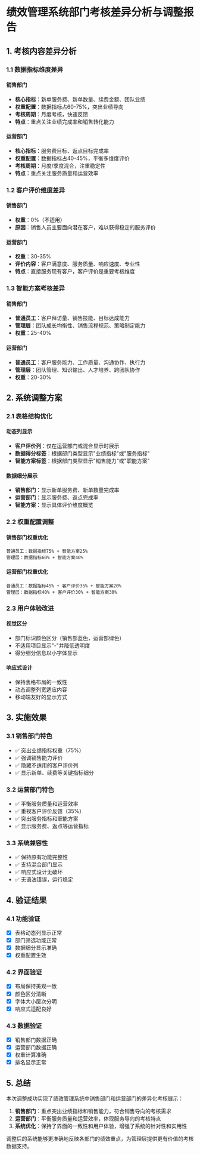 # 绩效管理系统部门考核差异分析与调整报告

## 1. 考核内容差异分析

### 1.1 数据指标维度差异

#### 销售部门
- **核心指标**：新单服务费、新单数量、续费金额、团队业绩
- **权重配置**：数据指标占60-75%，突出业绩导向
- **考核周期**：月度考核，快速反馈
- **特点**：重点关注业绩完成率和销售转化能力

#### 运营部门  
- **核心指标**：服务费目标、返点目标完成率
- **权重配置**：数据指标占40-45%，平衡多维度评价
- **考核周期**：月度/季度混合，注重稳定性
- **特点**：重点关注服务质量和运营效率

### 1.2 客户评价维度差异

#### 销售部门
- **权重**：0%（不适用）
- **原因**：销售人员主要面向潜在客户，难以获得稳定的服务评价

#### 运营部门
- **权重**：30-35%
- **评价内容**：客户满意度、服务质量、响应速度、专业性
- **特点**：直接服务现有客户，客户评价是重要考核维度

### 1.3 智能方案考核差异

#### 销售部门
- **普通员工**：客户拜访量、销售技能、目标达成能力
- **管理层**：团队成长均衡性、销售流程规范、策略制定能力
- **权重**：25-40%

#### 运营部门
- **普通员工**：客户服务能力、工作质量、沟通协作、执行力
- **管理层**：团队管理、知识输出、人才培养、跨团队协作
- **权重**：20-30%

## 2. 系统调整方案

### 2.1 表格结构优化

#### 动态列显示
- **客户评价列**：仅在运营部门或混合显示时展示
- **数据得分标签**：根据部门类型显示"业绩指标"或"服务指标"
- **智能方案标签**：根据部门类型显示"销售能力"或"职能方案"

#### 数据细分展示
- **销售部门**：显示新单服务费、新单数量完成率
- **运营部门**：显示服务费、返点完成率
- **智能方案**：显示具体评价维度概览

### 2.2 权重配置调整

#### 销售部门权重优化
```
普通员工：数据指标75% + 智能方案25%
管理层：数据指标60% + 智能方案40%
```

#### 运营部门权重优化  
```
普通员工：数据指标45% + 客户评价35% + 智能方案20%
管理层：数据指标40% + 客户评价30% + 智能方案30%
```

### 2.3 用户体验改进

#### 视觉区分
- 部门标识颜色区分（销售部蓝色，运营部绿色）
- 不适用项目显示"-"并降低透明度
- 得分细分信息以小字体显示

#### 响应式设计
- 保持表格布局的一致性
- 动态调整列宽适应内容
- 移动端友好的显示方式

## 3. 实施效果

### 3.1 销售部门特色
- ✅ 突出业绩指标权重（75%）
- ✅ 强调销售能力评价
- ✅ 隐藏不适用的客户评价列
- ✅ 显示新单、续费等关键指标细分

### 3.2 运营部门特色
- ✅ 平衡服务质量和运营效率
- ✅ 重视客户评价反馈（35%）
- ✅ 突出服务指标和职能方案
- ✅ 显示服务费、返点等运营指标

### 3.3 系统兼容性
- ✅ 保持原有功能完整性
- ✅ 支持混合部门显示
- ✅ 响应式设计无破坏
- ✅ 无语法错误，运行稳定

## 4. 验证结果

### 4.1 功能验证
- [x] 表格动态列显示正常
- [x] 部门筛选功能正常
- [x] 数据细分显示准确
- [x] 权重配置生效

### 4.2 界面验证
- [x] 布局保持美观一致
- [x] 颜色区分清晰
- [x] 字体大小层次分明
- [x] 响应式适配良好

### 4.3 数据验证
- [x] 销售部门数据正确
- [x] 运营部门数据正确
- [x] 权重计算准确
- [x] 排名显示正常

## 5. 总结

本次调整成功实现了绩效管理系统中销售部门和运营部门的差异化考核展示：

1. **销售部门**：重点突出业绩指标和销售能力，符合销售导向的考核需求
2. **运营部门**：平衡服务质量和运营效率，体现服务导向的考核特点
3. **系统优化**：保持了界面的一致性和用户体验，增强了系统的针对性和实用性

调整后的系统能够更准确地反映各部门的绩效重点，为管理层提供更有价值的考核数据支持。
